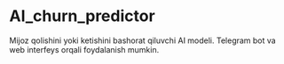# AI_churn_predictor
Mijoz qolishini yoki ketishini bashorat qiluvchi AI modeli. Telegram bot va web interfeys orqali foydalanish mumkin.

